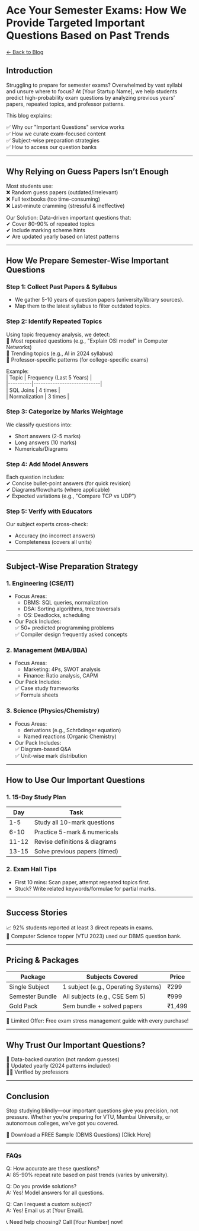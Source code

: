 # Ace Your Semester Exams: How We Provide Targeted Important Questions Based on Past Trends  
[← Back to Blog](../blog)
## Introduction  
Struggling to prepare for semester exams? Overwhelmed by vast syllabi and unsure where to focus? At [Your Startup Name], we help students predict high-probability exam questions by analyzing previous years’ papers, repeated topics, and professor patterns.  

This blog explains:  

✅ Why our "Important Questions" service works  
✅ How we curate exam-focused content  
✅ Subject-wise preparation strategies  
✅ How to access our question banks  

---

## Why Relying on Guess Papers Isn’t Enough  
Most students use:  
❌ Random guess papers (outdated/irrelevant)  
❌ Full textbooks (too time-consuming)  
❌ Last-minute cramming (stressful & ineffective)  

Our Solution: Data-driven important questions that:  
✔ Cover 80-90% of repeated topics  
✔ Include marking scheme hints  
✔ Are updated yearly based on latest patterns  

---

## How We Prepare Semester-Wise Important Questions  

### Step 1: Collect Past Papers & Syllabus  
- We gather 5-10 years of question papers (university/library sources).  
- Map them to the latest syllabus to filter outdated topics.  

### Step 2: Identify Repeated Topics  
Using topic frequency analysis, we detect:  
🔹 Most repeated questions (e.g., "Explain OSI model" in Computer Networks)  
🔹 Trending topics (e.g., AI in 2024 syllabus)  
🔹 Professor-specific patterns (for college-specific exams)  

Example:  
| Topic | Frequency (Last 5 Years) |  
|----------|----------------------------|  
| SQL Joins | 4 times |  
| Normalization | 3 times |  

### Step 3: Categorize by Marks Weightage  
We classify questions into:  
- Short answers (2-5 marks)  
- Long answers (10 marks)  
- Numericals/Diagrams  

### Step 4: Add Model Answers  
Each question includes:  
✔ Concise bullet-point answers (for quick revision)  
✔ Diagrams/flowcharts (where applicable)  
✔ Expected variations (e.g., "Compare TCP vs UDP")  

### Step 5: Verify with Educators  
Our subject experts cross-check:  
- Accuracy (no incorrect answers)  
- Completeness (covers all units)  

---

## Subject-Wise Preparation Strategy  

### 1. Engineering (CSE/IT)  
- Focus Areas:  
  - DBMS: SQL queries, normalization  
  - DSA: Sorting algorithms, tree traversals  
  - OS: Deadlocks, scheduling  
- Our Pack Includes:  
  ✅ 50+ predicted programming problems  
  ✅ Compiler design frequently asked concepts  

### 2. Management (MBA/BBA)  
- Focus Areas:  
  - Marketing: 4Ps, SWOT analysis  
  - Finance: Ratio analysis, CAPM  
- Our Pack Includes:  
  ✅ Case study frameworks  
  ✅ Formula sheets  

### 3. Science (Physics/Chemistry)  
- Focus Areas:  
  - derivations (e.g., Schrödinger equation)  
  - Named reactions (Organic Chemistry)  
- Our Pack Includes:  
  ✅ Diagram-based Q&A  
  ✅ Unit-wise mark distribution  

---

## How to Use Our Important Questions  

### 1. 15-Day Study Plan  
| Day | Task |  
|--------|---------|  
| 1-5 | Study all 10-mark questions |  
| 6-10 | Practice 5-mark & numericals |  
| 11-12 | Revise definitions & diagrams |  
| 13-15 | Solve previous papers (timed) |  

### 2. Exam Hall Tips  
- First 10 mins: Scan paper, attempt repeated topics first.  
- Stuck? Write related keywords/formulae for partial marks.  

---

## Success Stories  
📈 92% students reported at least 3 direct repeats in exams.  
🎯 Computer Science topper (VTU 2023) used our DBMS question bank.  

---

## Pricing & Packages  

| Package | Subjects Covered | Price |  
|------------|---------------------|---------|  
| Single Subject | 1 subject (e.g., Operating Systems) | ₹299 |  
| Semester Bundle | All subjects (e.g., CSE Sem 5) | ₹999 |  
| Gold Pack | Sem bundle + solved papers | ₹1,499 |  

🎁 Limited Offer: Free exam stress management guide with every purchase!  

---

## Why Trust Our Important Questions?  
🔎 Data-backed curation (not random guesses)  
📆 Updated yearly (2024 patterns included)  
👨‍🏫 Verified by professors  

---

## Conclusion  
Stop studying blindly—our important questions give you precision, not pressure. Whether you’re preparing for VTU, Mumbai University, or autonomous colleges, we’ve got you covered.  

🚀 Download a FREE Sample (DBMS Questions) [Click Here]  

---

### FAQs  

Q: How accurate are these questions?  
A: 85-90% repeat rate based on past trends (varies by university).  

Q: Do you provide solutions?  
A: Yes! Model answers for all questions.  

Q: Can I request a custom subject?  
A: Yes! Email us at [Your Email].  

📞 Need help choosing? Call [Your Number] now!